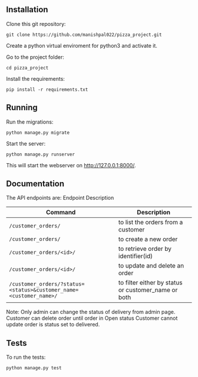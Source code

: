 ## Installation
Clone this git repository:
```
git clone https://github.com/manishpal022/pizza_project.git
```
Create a python virtual enviroment for python3 and activate it.

Go to the project folder:

```
cd pizza_project
```
Install the requirements:
```
pip install -r requirements.txt
```
## Running
Run the migrations:
```
python manage.py migrate
```
Start the server:
```
python manage.py runserver
```
This will start the webserver on http://127.0.0.1:8000/.

## Documentation
The API endpoints are:
Endpoint	Description

| Command | Description |
| --- | --- |
| `/customer_orders/` | to list the orders from a customer |
| `/customer_orders/` | to create a new order |
| `/customer_orders/<id>/` | to retrieve order by identifier(id) |
| `/customer_orders/<id>/` | to update and delete an order |
| `/customer_orders/?status=<status>&customer_name=<customer_name>/` | to filter either by status or customer_name or both |

Note: Only admin can change the status of delivery from admin page.
      Customer can delete order until order in Open status
      Customer cannot update order is status set to delivered. 
## Tests
To run the tests:
```
python manage.py test
```

